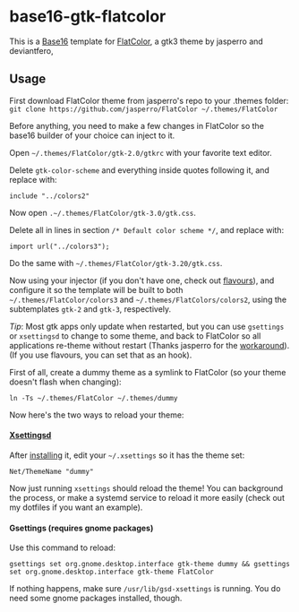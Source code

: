 # base16-gtk-flatcolor
This is a [Base16](https://github.com/chriskempson/base16) template for [FlatColor](https://github.com/jasperro/FlatColor), a gtk3 theme by jasperro and deviantfero,

## Usage
First download FlatColor theme from jasperro's repo to your .themes folder:
`git clone https://github.com/jasperro/FlatColor ~/.themes/FlatColor`

Before anything, you need to make a few changes in FlatColor so the base16 builder of your choice can inject to it. 

Open `~/.themes/FlatColor/gtk-2.0/gtkrc` with your favorite text editor.

Delete `gtk-color-scheme` and everything inside quotes following it, and replace with:
```
include "../colors2"
```

Now open `.~/.themes/FlatColor/gtk-3.0/gtk.css`.

Delete all in lines in section `/* Default color scheme */`, and replace with:
```
import url("../colors3");
```
Do the same with `~/.themes/FlatColor/gtk-3.20/gtk.css`.

Now using your injector (if you don't have one, check out [flavours](https://github.com/misterio77/flavours)), and configure it so the template will be built to both `~/.themes/FlatColor/colors3` and `~/.themes/FlatColors/colors2`, using the subtemplates `gtk-2` and `gtk-3`, respectively.

*Tip*: Most gtk apps only update when restarted, but you can use `gsettings` or `xsettingsd` to change to some theme, and back to FlatColor so all applications re-theme without restart (Thanks jasperro for the [workaround](https://github.com/deviantfero/wpgtk/issues/112)). (If you use flavours, you can set that as an hook).

First of all, create a dummy theme as a symlink to FlatColor (so your theme doesn't flash when changing):
```
ln -Ts ~/.themes/FlatColor ~/.themes/dummy
```

Now here's the two ways to reload your theme:

#### [Xsettingsd](https://github.com/derat/xsettingsd)
After [installing](https://github.com/derat/xsettingsd/wiki/Installation) it, edit your `~/.xsettings` so it has the theme set:
```
Net/ThemeName "dummy"
```
Now just running `xsettings` should reload the theme! You can background the process, or make a systemd service to reload it more easily (check out my dotfiles if you want an example).

#### Gsettings (requires gnome packages)
Use this command to reload:
```
gsettings set org.gnome.desktop.interface gtk-theme dummy && gsettings set org.gnome.desktop.interface gtk-theme FlatColor
```

If nothing happens, make sure `/usr/lib/gsd-xsettings` is running. You do need some gnome packages installed, though.
